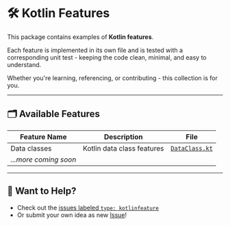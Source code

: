 # 🛠️ Kotlin Features

This package contains examples of **Kotlin features**.

Each feature is implemented in its own file and is tested with a corresponding unit test - keeping the code clean, minimal, and easy to understand.

Whether you're learning, referencing, or contributing - this collection is for you.

---

## 🗂️ Available Features

| Feature Name          | Description                | File                           |
|-----------------------|----------------------------|--------------------------------|
| Data classes          | Kotlin data class features | [`DataClass.kt`](DataClass.kt) |
| _...more coming soon_ |

---

## 🙌 Want to Help?

- Check out the [issues labeled `type: kotlinfeature`](https://github.com/e5LA/kotlin-code-collection/issues?q=is%3Aissue%20state%3Aopen%20label%3A%22type%3A%20kotlinfeature%22)
- Or submit your own idea as new [Issue](https://github.com/e5LA/kotlin-code-collection/issues/new)!
